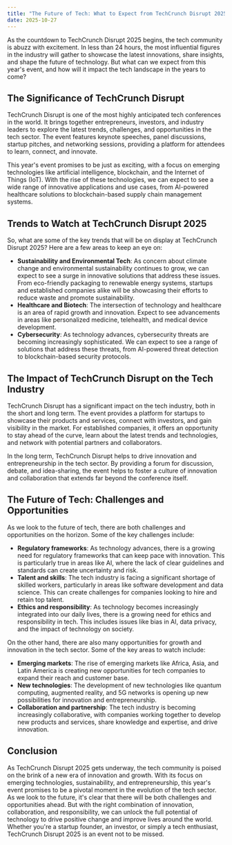 ```yaml
---
title: "The Future of Tech: What to Expect from TechCrunch Disrupt 2025 and Beyond"
date: 2025-10-27
---
```


As the countdown to TechCrunch Disrupt 2025 begins, the tech community is abuzz with excitement. In less than 24 hours, the most influential figures in the industry will gather to showcase the latest innovations, share insights, and shape the future of technology. But what can we expect from this year's event, and how will it impact the tech landscape in the years to come?

## The Significance of TechCrunch Disrupt
TechCrunch Disrupt is one of the most highly anticipated tech conferences in the world. It brings together entrepreneurs, investors, and industry leaders to explore the latest trends, challenges, and opportunities in the tech sector. The event features keynote speeches, panel discussions, startup pitches, and networking sessions, providing a platform for attendees to learn, connect, and innovate.

This year's event promises to be just as exciting, with a focus on emerging technologies like artificial intelligence, blockchain, and the Internet of Things (IoT). With the rise of these technologies, we can expect to see a wide range of innovative applications and use cases, from AI-powered healthcare solutions to blockchain-based supply chain management systems.

## Trends to Watch at TechCrunch Disrupt 2025
So, what are some of the key trends that will be on display at TechCrunch Disrupt 2025? Here are a few areas to keep an eye on:
* **Sustainability and Environmental Tech**: As concern about climate change and environmental sustainability continues to grow, we can expect to see a surge in innovative solutions that address these issues. From eco-friendly packaging to renewable energy systems, startups and established companies alike will be showcasing their efforts to reduce waste and promote sustainability.
* **Healthcare and Biotech**: The intersection of technology and healthcare is an area of rapid growth and innovation. Expect to see advancements in areas like personalized medicine, telehealth, and medical device development.
* **Cybersecurity**: As technology advances, cybersecurity threats are becoming increasingly sophisticated. We can expect to see a range of solutions that address these threats, from AI-powered threat detection to blockchain-based security protocols.

## The Impact of TechCrunch Disrupt on the Tech Industry
TechCrunch Disrupt has a significant impact on the tech industry, both in the short and long term. The event provides a platform for startups to showcase their products and services, connect with investors, and gain visibility in the market. For established companies, it offers an opportunity to stay ahead of the curve, learn about the latest trends and technologies, and network with potential partners and collaborators.

In the long term, TechCrunch Disrupt helps to drive innovation and entrepreneurship in the tech sector. By providing a forum for discussion, debate, and idea-sharing, the event helps to foster a culture of innovation and collaboration that extends far beyond the conference itself.

## The Future of Tech: Challenges and Opportunities
As we look to the future of tech, there are both challenges and opportunities on the horizon. Some of the key challenges include:
* **Regulatory frameworks**: As technology advances, there is a growing need for regulatory frameworks that can keep pace with innovation. This is particularly true in areas like AI, where the lack of clear guidelines and standards can create uncertainty and risk.
* **Talent and skills**: The tech industry is facing a significant shortage of skilled workers, particularly in areas like software development and data science. This can create challenges for companies looking to hire and retain top talent.
* **Ethics and responsibility**: As technology becomes increasingly integrated into our daily lives, there is a growing need for ethics and responsibility in tech. This includes issues like bias in AI, data privacy, and the impact of technology on society.

On the other hand, there are also many opportunities for growth and innovation in the tech sector. Some of the key areas to watch include:
* **Emerging markets**: The rise of emerging markets like Africa, Asia, and Latin America is creating new opportunities for tech companies to expand their reach and customer base.
* **New technologies**: The development of new technologies like quantum computing, augmented reality, and 5G networks is opening up new possibilities for innovation and entrepreneurship.
* **Collaboration and partnership**: The tech industry is becoming increasingly collaborative, with companies working together to develop new products and services, share knowledge and expertise, and drive innovation.

## Conclusion
As TechCrunch Disrupt 2025 gets underway, the tech community is poised on the brink of a new era of innovation and growth. With its focus on emerging technologies, sustainability, and entrepreneurship, this year's event promises to be a pivotal moment in the evolution of the tech sector. As we look to the future, it's clear that there will be both challenges and opportunities ahead. But with the right combination of innovation, collaboration, and responsibility, we can unlock the full potential of technology to drive positive change and improve lives around the world. Whether you're a startup founder, an investor, or simply a tech enthusiast, TechCrunch Disrupt 2025 is an event not to be missed.
